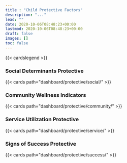 ```yaml
---
title : "Child Protective Factors"
description: "..."
lead: ""
date: 2020-10-06T08:48:23+00:00
lastmod: 2020-10-06T08:48:23+00:00
draft: false
images: []
toc: false
---
```


{{< cardslegend >}}

### Social Determinants Protective

{{< cards path="dashboard/protective/social/" >}}

### Community Wellness Indicators

{{< cards path="dashboard/protective/community/" >}}

### Service Utilization Protective

{{< cards path="dashboard/protective/service/" >}}

### Signs of Success Protective

{{< cards path="dashboard/protective/success/" >}}

